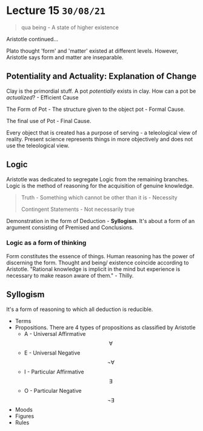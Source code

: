 # Lecture 15 `30/08/21`

> qua being - A state of higher existence

Aristotle continued...

Plato thought 'form' and 'matter' existed at different levels. However, Aristotle says form and matter are inseparable.

## Potentiality and Actuality: Explanation of Change

Clay is the primordial stuff. A pot *potentially* exists in clay. How can a pot be *actualized*? - Efficient Cause

The Form of Pot - The structure given to the object pot - Formal Cause.

The final use of Pot - Final Cause.

Every object that is created has a purpose of serving - a teleological view of reality. Present science represents things in more objectively and does not use the teleological view. 

## Logic

Aristotle was dedicated to segregate Logic from the remaining branches. Logic is the method of reasoning for the acquisition of genuine knowledge. 

> Truth - Something which cannot be other than it is - Necessity
>
> Contingent Statements - Not necessarily true

Demonstration in the form of Deduction - **Syllogism**. It's about a form of an argument consisting of Premised and Conclusions. 

### Logic as a form of thinking

Form constitutes the essence of things. Human reasoning has the power of discerning the form. Thought and being/ existence coincide according to Aristotle. "Rational knowledge is implicit in the mind but experience is necessary to make reason aware of them." - Thilly.

## Syllogism

It's a form of reasoning to which all deduction is reducible. 

- Terms 
- Propositions. There are 4 types of propositions as classified by Aristotle
  - A - Universal Affirmative $$\forall$$
  - E - Universal Negative $$\neg \forall$$
  - I - Particular Affirmative $$\exists$$
  - O - Particular Negative $$\neg \exists$$
-  Moods
-  Figures 
- Rules